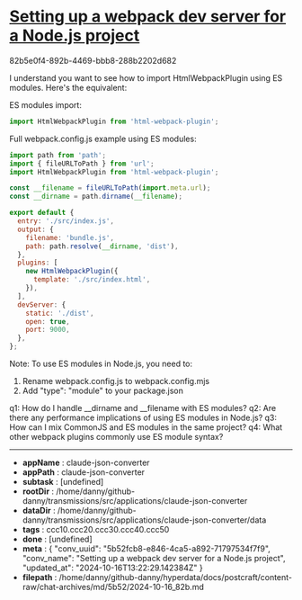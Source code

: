 # [Setting up a webpack dev server for a Node.js project](https://claude.ai/chat/5b52fcb8-e846-4ca5-a892-71797534f7f9)

82b5e0f4-892b-4469-bbb8-288b2202d682

 I understand you want to see how to import HtmlWebpackPlugin using ES modules. Here's the equivalent:

ES modules import:
```javascript
import HtmlWebpackPlugin from 'html-webpack-plugin';
```

Full webpack.config.js example using ES modules:
```javascript
import path from 'path';
import { fileURLToPath } from 'url';
import HtmlWebpackPlugin from 'html-webpack-plugin';

const __filename = fileURLToPath(import.meta.url);
const __dirname = path.dirname(__filename);

export default {
  entry: './src/index.js',
  output: {
    filename: 'bundle.js',
    path: path.resolve(__dirname, 'dist'),
  },
  plugins: [
    new HtmlWebpackPlugin({
      template: './src/index.html',
    }),
  ],
  devServer: {
    static: './dist',
    open: true,
    port: 9000,
  },
};
```

Note: To use ES modules in Node.js, you need to:
1. Rename webpack.config.js to webpack.config.mjs
2. Add "type": "module" to your package.json

q1: How do I handle __dirname and __filename with ES modules?
q2: Are there any performance implications of using ES modules in Node.js?
q3: How can I mix CommonJS and ES modules in the same project?
q4: What other webpack plugins commonly use ES module syntax?

---

* **appName** : claude-json-converter
* **appPath** : claude-json-converter
* **subtask** : [undefined]
* **rootDir** : /home/danny/github-danny/transmissions/src/applications/claude-json-converter
* **dataDir** : /home/danny/github-danny/transmissions/src/applications/claude-json-converter/data
* **tags** : ccc10.ccc20.ccc30.ccc40.ccc50
* **done** : [undefined]
* **meta** : {
  "conv_uuid": "5b52fcb8-e846-4ca5-a892-71797534f7f9",
  "conv_name": "Setting up a webpack dev server for a Node.js project",
  "updated_at": "2024-10-16T13:22:29.142384Z"
}
* **filepath** : /home/danny/github-danny/hyperdata/docs/postcraft/content-raw/chat-archives/md/5b52/2024-10-16_82b.md